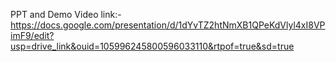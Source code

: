 PPT and Demo Video link:- https://docs.google.com/presentation/d/1dYvTZ2htNmXB1QPeKdVlyl4xI8VPimF9/edit?usp=drive_link&ouid=105996245800596033110&rtpof=true&sd=true
